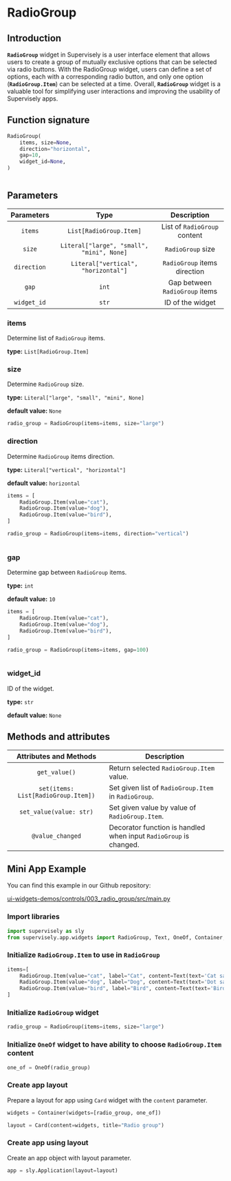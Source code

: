 # RadioGroup

## Introduction

**`RadioGroup`** widget in Supervisely is a user interface element that allows users to create a group of mutually exclusive options that can be selected via radio buttons. With the RadioGroup widget, users can define a set of options, each with a corresponding radio button, and only one option (**`RadioGroup.Item`**) can be selected at a time. Overall, **`RadioGroup`** widget is a valuable tool for simplifying user interactions and improving the usability of Supervisely apps.

## Function signature

```python
RadioGroup(
    items, size=None,
    direction="horizontal",
    gap=10,
    widget_id=None,
)
```

<figure><img src="https://user-images.githubusercontent.com/120389559/218781501-c8849c3c-1070-4425-8b9f-e9cb9ad9a74b.gif" alt=""><figcaption></figcaption></figure>

## Parameters

|  Parameters |                    Type                   |           Description          |
| :---------: | :---------------------------------------: | :----------------------------: |
|   `items`   |          `List[RadioGroup.Item]`          |  List of `RadioGroup` content  |
|    `size`   | `Literal["large", "small", "mini", None]` |        `RadioGroup` size       |
| `direction` |    `Literal["vertical", "horizontal"]`    |  `RadioGroup` items direction  |
|    `gap`    |                   `int`                   | Gap between `RadioGroup` items |
| `widget_id` |                   `str`                   |        ID of the widget        |

### items

Determine list of `RadioGroup` items.

**type:** `List[RadioGroup.Item]`

### size

Determine `RadioGroup` size.

**type:** `Literal["large", "small", "mini", None]`

**default value:** `None`

```python
radio_group = RadioGroup(items=items, size="large")
```

### direction

Determine `RadioGroup` items direction.

**type:** `Literal["vertical", "horizontal"]`

**default value:** `horizontal`

```python
items = [
    RadioGroup.Item(value="cat"),
    RadioGroup.Item(value="dog"),
    RadioGroup.Item(value="bird"),
]

radio_group = RadioGroup(items=items, direction="vertical")
```

<figure><img src="https://user-images.githubusercontent.com/120389559/218785530-ddc74acc-8a88-4c52-9b8b-0bc5badbbe7b.png" alt=""><figcaption></figcaption></figure>

### gap

Determine gap between `RadioGroup` items.

**type:** `int`

**default value:** `10`

```python
items = [
    RadioGroup.Item(value="cat"),
    RadioGroup.Item(value="dog"),
    RadioGroup.Item(value="bird"),
]

radio_group = RadioGroup(items=items, gap=100)
```

<figure><img src="https://user-images.githubusercontent.com/120389559/218786092-16a0d2a3-3eaf-4945-8697-52ebca45dd11.png" alt=""><figcaption></figcaption></figure>

### widget\_id

ID of the widget.

**type:** `str`

**default value:** `None`

## Methods and attributes

|        Attributes and Methods       | Description                                                       |
| :---------------------------------: | ----------------------------------------------------------------- |
|            `get_value()`            | Return selected `RadioGroup.Item` value.                          |
| `set(items: List[RadioGroup.Item])` | Set given list of `RadioGroup.Item` in `RadioGroup`.              |
|       `set_value(value: str)`       | Set given value by value of `RadioGroup.Item`.                    |
|           `@value_changed`          | Decorator function is handled when input `RadioGroup` is changed. |

## Mini App Example

You can find this example in our Github repository:

[ui-widgets-demos/controls/003\_radio\_group/src/main.py](https://github.com/supervisely-ecosystem/ui-widgets-demos/blob/master/controls/003\_radio\_group/src/main.py)

### Import libraries

```python
import supervisely as sly
from supervisely.app.widgets import RadioGroup, Text, OneOf, Container, Card
```

### Initialize `RadioGroup.Item` to use in `RadioGroup`

```python
items=[
    RadioGroup.Item(value="cat", label="Cat", content=Text(text='Cat says "Meow!"')),
    RadioGroup.Item(value="dog", label="Dog", content=Text(text='Dot says "Woof!"')),
    RadioGroup.Item(value="bird", label="Bird", content=Text(text='Bird says "Tweet!"')),
]
```

### Initialize `RadioGroup` widget

```python
radio_group = RadioGroup(items=items, size="large")
```

### Initialize `OneOf` widget to have ability to choose `RadioGroup.Item` content

```python
one_of = OneOf(radio_group)
```

### Create app layout

Prepare a layout for app using `Card` widget with the `content` parameter.

```python
widgets = Container(widgets=[radio_group, one_of])

layout = Card(content=widgets, title="Radio group")
```

### Create app using layout

Create an app object with layout parameter.

```python
app = sly.Application(layout=layout)
```

<figure><img src="https://user-images.githubusercontent.com/120389559/218789546-34054150-6e4d-44cf-8673-f2e9e112b2e4.gif" alt=""><figcaption></figcaption></figure>
